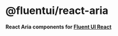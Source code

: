 # @fluentui/react-aria

**React Aria components for [Fluent UI React](https://developer.microsoft.com/en-us/fluentui)**
